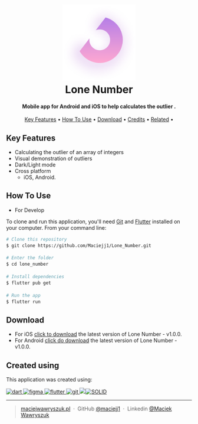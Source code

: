 
<h1 align="center">
  <br>
  <a href=""><img src="assets/images/logo.png" alt="Markdownify" width="200"></a>
  <br>
  Lone Number
  <br>
</h1>

<h4 align="center">Mobile app for Android and iOS to help calculates the outlier
<!-- <a href="http://electron.atom.io" target="_blank">Electron</a> -->
.</h4>

<!-- <p align="center">
  <a href="https://badge.fury.io/js/electron-markdownify">
    <img src="https://badge.fury.io/js/electron-markdownify.svg"
         alt="Gitter">
  </a>
  <a href="https://gitter.im/amitmerchant1990/electron-markdownify"><img src="https://badges.gitter.im/amitmerchant1990/electron-markdownify.svg"></a>
  <a href="https://saythanks.io/to/bullredeyes@gmail.com">
      <img src="https://img.shields.io/badge/SayThanks.io-%E2%98%BC-1EAEDB.svg">
  </a>
  <a href="https://www.paypal.me/AmitMerchant">
    <img src="https://img.shields.io/badge/$-donate-ff69b4.svg?maxAge=2592000&amp;style=flat">
  </a>
</p> -->

<p align="center">
  <a href="#key-features">Key Features</a> •
  <a href="#how-to-use">How To Use</a> •
  <a href="#download">Download</a> •
  <a href="#credits">Credits</a> •
  <a href="#related">Related</a> •
</p>

<!-- <img src="assets/images/socials/social.png" alt="figma"/> -->

## Key Features

* Calculating the outlier of an array of integers
* Visual demonstration of outliers
* Dark/Light mode
* Cross platform
  - iOS, Android.

## How To Use
* For Develop

To clone and run this application, you'll need [Git](https://git-scm.com) and [Flutter](https://docs.flutter.dev/get-started/install) installed on your computer. From your command line:

```bash
# Clone this repository
$ git clone https://github.com/Maciejj1/Lone_Number.git

# Enter the folder
$ cd lone_number

# Install dependencies
$ flutter pub get

# Run the app
$ flutter run
```

## Download

- For iOS [click to download](https://www.mediafire.com/file/fuo2cl5w51vn9np/LoneNumber.app.zip/file) the latest version of Lone Number - v1.0.0.
- For Android [click do download](https://drive.google.com/file/d/1-QDXwpiX8wJSXQK1n8hcL9o8TGqDNvL0/view?usp=share_link) the latest version of Lone Number - v1.0.0.

## Created using

This application was created using:

<p align="left"> <a href="https://dart.dev" target="_blank" rel="noreferrer"> <img src="https://www.vectorlogo.zone/logos/dartlang/dartlang-icon.svg" alt="dart" width="40" height="40"/> </a> <a href="https://www.figma.com/" target="_blank" rel="noreferrer"> <img src="https://www.vectorlogo.zone/logos/figma/figma-icon.svg" alt="figma" width="40" height="40"/> </a>  </a> <a href="https://flutter.dev" target="_blank" rel="noreferrer"> <img src="https://www.vectorlogo.zone/logos/flutterio/flutterio-icon.svg" alt="flutter" width="40" height="40"/> </a> <a href="https://git-scm.com/" target="_blank" rel="noreferrer"> <img src="https://www.vectorlogo.zone/logos/git-scm/git-scm-icon.svg" alt="git" width="40" height="40"/> </a><a href="https://bloclibrary.dev" target="_blank" rel="noreferrer"><img src="https://plugins.jetbrains.com/files/12129/261752/icon/pluginIcon.svg"></a><a href="https://en.wikipedia.org/wiki/SOLID" target="_blank" rel="noreferrer"><img src="https://i0.wp.com/i.postimg.cc/zB23GX8D/Solid-principles.png?w=1230&ssl=1" alt="SOLID" width="50" height="40"/></a></a></p>



---

> [maciejwawryszuk.pl](https://maciejwawryszuk.pl) &nbsp;&middot;&nbsp;
> GitHub [@maciejj1](https://github.com/Maciejj1) &nbsp;&middot;&nbsp;
> Linkedin [@Maciek Wawryszuk](https://www.linkedin.com/in/maciek-wawryszuk-484737225/)
